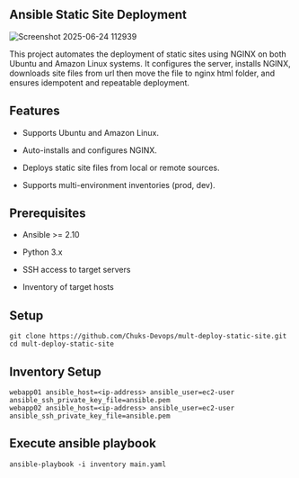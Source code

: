## Ansible Static Site Deployment
![Screenshot 2025-06-24 112939](https://github.com/user-attachments/assets/7c323d25-c91a-444d-a1f1-fd7ba1aa9fdb)



This project automates the deployment of static sites using NGINX on both Ubuntu and Amazon Linux systems. It configures the server, installs NGINX, downloads site files from url then move the file to nginx html folder, and ensures idempotent and repeatable deployment.

## Features
- Supports Ubuntu and Amazon Linux.

- Auto-installs and configures NGINX.

- Deploys static site files from local or remote sources.

- Supports multi-environment inventories (prod, dev).

## Prerequisites
- Ansible >= 2.10

- Python 3.x

- SSH access to target servers

- Inventory of target hosts

## Setup

```
git clone https://github.com/Chuks-Devops/mult-deploy-static-site.git
cd mult-deploy-static-site
```

##  Inventory Setup
```
webapp01 ansible_host=<ip-address> ansible_user=ec2-user ansible_ssh_private_key_file=ansible.pem
webapp02 ansible_host=<ip-address> ansible_user=ec2-user ansible_ssh_private_key_file=ansible.pem
```


## Execute ansible playbook
```
ansible-playbook -i inventory main.yaml
```
